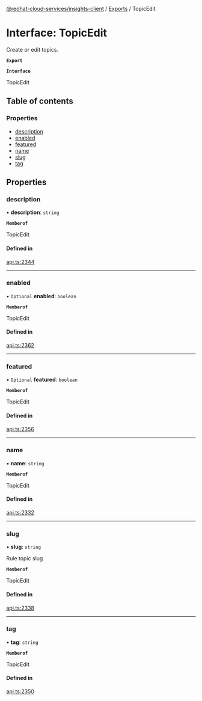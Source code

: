 [@redhat-cloud-services/insights-client](../README.md) / [Exports](../modules.md) / TopicEdit

# Interface: TopicEdit

Create or edit topics.

**`Export`**

**`Interface`**

TopicEdit

## Table of contents

### Properties

- [description](TopicEdit.md#description)
- [enabled](TopicEdit.md#enabled)
- [featured](TopicEdit.md#featured)
- [name](TopicEdit.md#name)
- [slug](TopicEdit.md#slug)
- [tag](TopicEdit.md#tag)

## Properties

### description

• **description**: `string`

**`Memberof`**

TopicEdit

#### Defined in

[api.ts:2344](https://github.com/RedHatInsights/javascript-clients/blob/master/packages/insights/api.ts#L2344)

___

### enabled

• `Optional` **enabled**: `boolean`

**`Memberof`**

TopicEdit

#### Defined in

[api.ts:2362](https://github.com/RedHatInsights/javascript-clients/blob/master/packages/insights/api.ts#L2362)

___

### featured

• `Optional` **featured**: `boolean`

**`Memberof`**

TopicEdit

#### Defined in

[api.ts:2356](https://github.com/RedHatInsights/javascript-clients/blob/master/packages/insights/api.ts#L2356)

___

### name

• **name**: `string`

**`Memberof`**

TopicEdit

#### Defined in

[api.ts:2332](https://github.com/RedHatInsights/javascript-clients/blob/master/packages/insights/api.ts#L2332)

___

### slug

• **slug**: `string`

Rule topic slug

**`Memberof`**

TopicEdit

#### Defined in

[api.ts:2338](https://github.com/RedHatInsights/javascript-clients/blob/master/packages/insights/api.ts#L2338)

___

### tag

• **tag**: `string`

**`Memberof`**

TopicEdit

#### Defined in

[api.ts:2350](https://github.com/RedHatInsights/javascript-clients/blob/master/packages/insights/api.ts#L2350)
